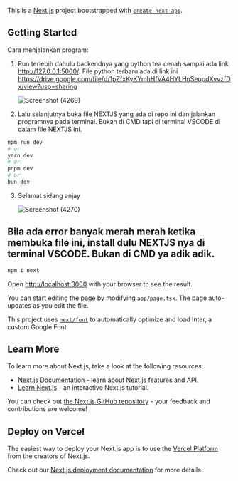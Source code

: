 This is a [Next.js](https://nextjs.org/) project bootstrapped with [`create-next-app`](https://github.com/vercel/next.js/tree/canary/packages/create-next-app).

## Getting Started

Cara menjalankan program:
1. Run terlebih dahulu backendnya yang python tea cenah sampai ada link http://127.0.0.1:5000/. File python terbaru ada di link ini https://drive.google.com/file/d/1pZfxKyKYmhHfVA4HYLHnSeopdXvvzfDx/view?usp=sharing
   
   ![Screenshot (4269)](https://github.com/user-attachments/assets/ac38e5a4-e2c0-45cb-a65b-13826dc8275c)
3. Lalu selanjutnya buka file NEXTJS yang ada di repo ini dan jalankan programnya pada terminal. Bukan di CMD tapi di terminal VSCODE di dalam file NEXTJS ini. 
```bash
npm run dev
# or
yarn dev
# or
pnpm dev
# or
bun dev
```
3. Selamat sidang anjay
   
   ![Screenshot (4270)](https://github.com/user-attachments/assets/81bbcc8b-5f72-4d77-b353-31ee55861f23)

## Bila ada error banyak merah merah ketika membuka file ini, install dulu NEXTJS nya di terminal VSCODE. Bukan di CMD ya adik adik.
```bash
npm i next
```

Open [http://localhost:3000](http://localhost:3000) with your browser to see the result.

You can start editing the page by modifying `app/page.tsx`. The page auto-updates as you edit the file.

This project uses [`next/font`](https://nextjs.org/docs/basic-features/font-optimization) to automatically optimize and load Inter, a custom Google Font.

## Learn More

To learn more about Next.js, take a look at the following resources:

- [Next.js Documentation](https://nextjs.org/docs) - learn about Next.js features and API.
- [Learn Next.js](https://nextjs.org/learn) - an interactive Next.js tutorial.

You can check out [the Next.js GitHub repository](https://github.com/vercel/next.js/) - your feedback and contributions are welcome!

## Deploy on Vercel

The easiest way to deploy your Next.js app is to use the [Vercel Platform](https://vercel.com/new?utm_medium=default-template&filter=next.js&utm_source=create-next-app&utm_campaign=create-next-app-readme) from the creators of Next.js.

Check out our [Next.js deployment documentation](https://nextjs.org/docs/deployment) for more details.
